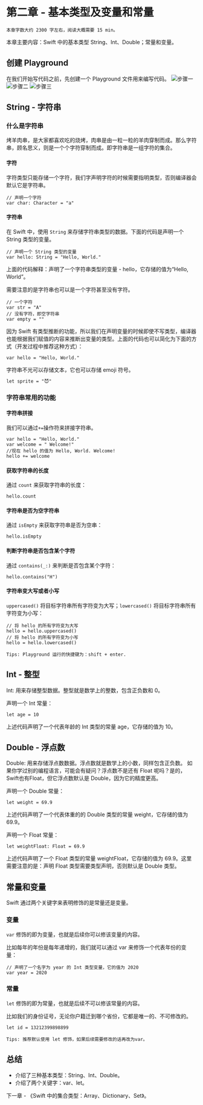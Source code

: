 # 第二章 - 基本类型及变量和常量
`本章字数大约 2300 字左右，阅读大概需要 15 min。`

本章主要内容：Swift 中的基本类型 String、Int、Double；常量和变量。
## 创建 Playground
在我们开始写代码之前，先创建一个 Playground 文件用来编写代码。
![步骤一](https://github.com/fengzhihao123/FZHBlog/blob/master/%E9%9B%B6%E5%9F%BA%E7%A1%80%E5%85%A5%E9%97%A8Swift/resource/%E7%AC%AC%E4%BA%8C%E7%AB%A0/%E6%96%B0%E5%BB%BAPlayground%20-1.png)
![步骤二](https://github.com/fengzhihao123/FZHBlog/blob/master/%E9%9B%B6%E5%9F%BA%E7%A1%80%E5%85%A5%E9%97%A8Swift/resource/%E7%AC%AC%E4%BA%8C%E7%AB%A0/%E6%96%B0%E5%BB%BAPlayground%20-2.png)
![步骤三](https://github.com/fengzhihao123/FZHBlog/blob/master/%E9%9B%B6%E5%9F%BA%E7%A1%80%E5%85%A5%E9%97%A8Swift/resource/%E7%AC%AC%E4%BA%8C%E7%AB%A0/%E6%96%B0%E5%BB%BAPlayground%20-3.png)

## String - 字符串
### 什么是字符串
烤羊肉串，是大家都喜欢吃的烧烤，肉串是由一粒一粒的羊肉穿制而成。那么字符串，顾名思义，则是一个个字符穿制而成。即字符串是一组字符的集合。
#### 字符
字符类型只能存储一个字符，我们字声明字符的时候需要指明类型，否则编译器会默认它是字符串。

```
// 声明一个字符
var char: Character = "a"
```

#### 字符串
在 Swift 中，使用 `String` 来存储字符串类型的数据。下面的代码是声明一个 String 类型的变量。
```
// 声明一个 String 类型的变量
var hello: String = "Hello, World."
```
上面的代码解释：声明了一个字符串类型的变量 - hello，它存储的值为“Hello, World”。

需要注意的是字符串也可以是一个字符甚至没有字符。
```
// 一个字符
var str = "A"
// 没有字符，即空字符串
var empty = ""
```

因为 Swift 有类型推断的功能，所以我们在声明变量的时候即使不写类型，编译器也能根据我们赋值的内容来推断出变量的类型。上面的代码也可以简化为下面的方式（开发过程中推荐这种方式）：
```
var hello = "Hello, World."
```

字符串不光可以存储文本，它也可以存储 emoji 符号。
```
let sprite = "😈"
```
### 字符串常用的功能

#### 字符串拼接
我们可以通过`+=`操作符来拼接字符串。
```
var hello = "Hello, World."
var welcome = " Welcome!"
//现在 hello 的值为 Hello, World. Welcome!
hello += welcome
```

#### 获取字符串的长度
通过 `count` 来获取字符串的长度：
```
hello.count
```

#### 字符串是否为空字符串
通过 `isEmpty` 来获取字符串是否为空串：
```
hello.isEmpty
```

#### 判断字符串是否包含某个字符
通过 `contains(_:)` 来判断是否包含某个字符：
```
hello.contains("H")
```

#### 字符串变大写或者小写
`uppercased()` 将目标字符串所有字符变为大写；`lowercased()` 将目标字符串所有字符变为小写：
```
// 将 hello 的所有字符变为大写
hello = hello.uppercased()
// 将 hello 的所有字符变为小写
hello = hello.lowercased()
```


`Tips: Playground 运行的快捷键为：shift + enter.`

## Int - 整型
Int: 用来存储整型数据。整型就是数学上的整数，包含正负数和 0。

声明一个 Int 常量：
```
let age = 10
```

上述代码声明了一个代表年龄的 Int 类型的常量 age，它存储的值为 10。

## Double - 浮点数
Double: 用来存储浮点数数据。浮点数就是数学上的小数，同样包含正负数。
如果你学过别的编程语言，可能会有疑问？浮点数不是还有 Float 呢吗？是的，Swift也有Float，但它浮点数默认是 Double，因为它的精度更高。

声明一个 Double 常量：
```
let weight = 69.9
```
上述代码声明了一个代表体重的的 Double 类型的常量 weight，它存储的值为 69.9。

声明一个 Float 常量：
```
let weightFloat: Float = 69.9
```
上述代码声明了一个 Float 类型的常量 weightFloat，它存储的值为 69.9。这里需要注意的是：声明 Float 类型需要类型声明，否则默认是 Double 类型。

## 常量和变量
Swift 通过两个关键字来表明修饰的是常量还是变量。
### 变量
`var` 修饰的即为变量，也就是后续你可以修该变量的内容。

比如每年的年份是每年递增的，我们就可以通过 var 来修饰一个代表年份的变量：
```
// 声明了一个名字为 year 的 Int 类型变量，它的值为 2020  
var year = 2020
```

### 常量
`let` 修饰的即为常量，也就是后续不可以修该常量的内容。

比如我们的身份证号，无论你户籍迁到哪个省份，它都是唯一的、不可修改的。
```
let id = 13212399898899
```

`Tips: 推荐默认使用 let 修饰，如果后续需要修改的话再改为var。`

## 总结
* 介绍了三种基本类型：String、Int、Double。
* 介绍了两个关键字：var、let。

下一章 - 《Swift 中的集合类型：Array、Dictionary、Set》。


